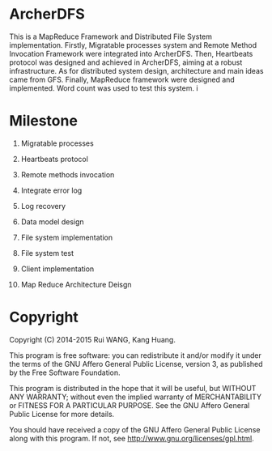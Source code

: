 ArcherDFS
=========

This is a MapReduce Framework and Distributed File System implementation. Firstly, Migratable processes system and Remote Method Invocation Framework were integrated into ArcherDFS. Then, Heartbeats protocol was designed and achieved in ArcherDFS, aiming at a robust infrastructure. As for distributed system design, architecture and main ideas came from GFS. Finally, MapReduce framework were designed and implemented. Word count was used to test this system. i

Milestone
=========
1. Migratable processes

2. Heartbeats protocol

3. Remote methods invocation

4. Integrate error log

5. Log recovery

6. Data model design 

7. File system implementation

8. File system test

9. Client implementation

10. Map Reduce Architecture Deisgn


Copyright
=========

Copyright (C) 2014-2015 Rui WANG, Kang Huang.

This program is free software: you can redistribute it and/or modify it under the terms of the GNU Affero General Public License, version 3, as published by the Free Software Foundation.

This program is distributed in the hope that it will be useful, but WITHOUT ANY WARRANTY; without even the implied warranty of MERCHANTABILITY or FITNESS FOR A PARTICULAR PURPOSE. See the GNU Affero General Public License for more details.

You should have received a copy of the GNU Affero General Public License along with this program. If not, see http://www.gnu.org/licenses/gpl.html.
